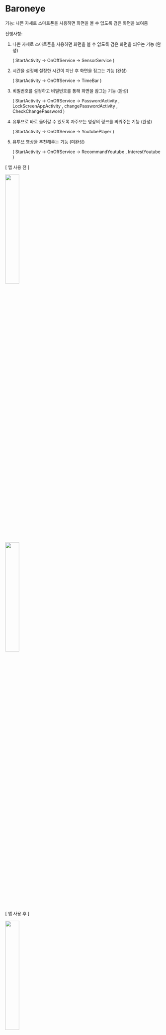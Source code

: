 # Baroneye

기능: 나쁜 자세로 스마트폰을 사용하면 화면을 볼 수 없도록 검은 화면을 보여줌

진행사항: 
1. 나쁜 자세로 스마트폰을 사용하면 화면을 볼 수 없도록 검은 화면을 띄우는 기능 (완성) 

    ( StartActivity -> OnOffService -> SensorService )

2. 시간을 설정해 설정한 시간이 지난 후 화면을 잠그는 기능 (완성)

    ( StartActivity -> OnOffService -> TimeBar )

3. 비밀번호를 설정하고 비밀번호를 통해 화면을 잠그는 기능 (완성)

    ( StartActivity -> OnOffService -> PasswordActivity , LockScreenAppActivity , changePasswordActivity , CheckChangePassword )

4. 유투브로 바로 들어갈 수 있도록 자주보는 영상의 링크를 띄워주는 기능 (완성)

   ( StartActivity -> OnOffService -> YoutubePlayer )

5. 유투브 영상을 추천해주는 기능 (미완성)

    ( StartActivity -> OnOffService -> RecommandYoutube , InterestYoutube )


[ 앱 사용 전 ]


<img src="https://user-images.githubusercontent.com/39851922/64074325-ac7d1880-cce4-11e9-9c41-3ea4132679c9.png" width="30%"></img>


<img src="https://user-images.githubusercontent.com/39851922/64074335-ba329e00-cce4-11e9-9d3d-6ebcfb2194f4.png" width="30%"></img>


[ 앱 사용 후 ]


<img src="https://user-images.githubusercontent.com/39851922/64074330-b1da6300-cce4-11e9-8b0b-4481d4380e71.png" width="30%"></img>


<img src="https://user-images.githubusercontent.com/39851922/64074328-b0109f80-cce4-11e9-8a52-70e2aea56f23.png" width="30%"></img>

<img src="https://user-images.githubusercontent.com/39851922/64074339-be5ebb80-cce4-11e9-97c7-855b052b0b31.png" width="30%"></img>


[ 결과 ]


<img src="https://user-images.githubusercontent.com/39851922/64074400-a9365c80-cce5-11e9-9037-6b53e485aba8.png" width="80%"></img>
